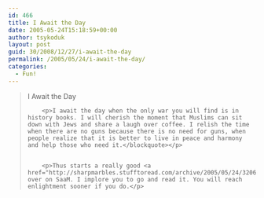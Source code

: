 ```yaml
---
id: 466
title: I Await the Day
date: 2005-05-24T15:18:59+00:00
author: tsykoduk
layout: post
guid: 30/2008/12/27/i-await-the-day
permalink: /2005/05/24/i-await-the-day/
categories:
  - Fun!
---
```

<blockquote>I Await the Day

		<p>I await the day when the only war you will find is in history books. I will cherish the moment that Muslims can sit down with Jews and share a laugh over coffee. I relish the time when there are no guns because there is no need for guns, when people realize that it is better to live in peace and harmony and help those who need it.</blockquote></p>


		<p>Thus starts a really good <a href="http://sharpmarbles.stufftoread.com/archive/2005/05/24/3206.aspx">article</a> over on SaaM. I implore you to go and read it. You will reach enlightment sooner if you do.</p>